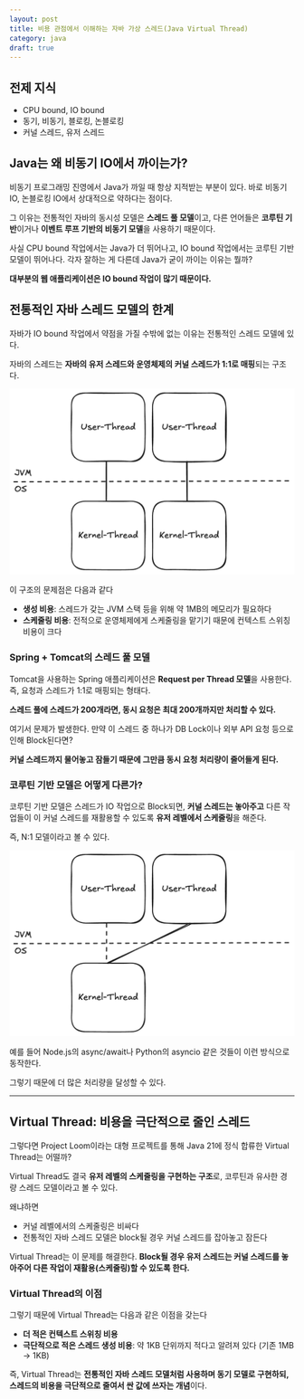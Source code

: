 ```yaml
---
layout: post
title: 비용 관점에서 이해하는 자바 가상 스레드(Java Virtual Thread)
category: java
draft: true
---
```


## 전제 지식
- CPU bound, IO bound
- 동기, 비동기, 블로킹, 논블로킹
- 커널 스레드, 유저 스레드

## Java는 왜 비동기 IO에서 까이는가?

비동기 프로그래밍 진영에서 Java가 까일 때 항상 지적받는 부분이 있다. 바로 비동기 IO, 논블로킹 IO에서 상대적으로 약하다는 점이다.

그 이유는 전통적인 자바의 동시성 모델은 **스레드 풀 모델**이고, 다른 언어들은 **코루틴 기반**이거나 **이벤트 루프 기반의 비동기 모델**을 사용하기 때문이다.

사실 CPU bound 작업에서는 Java가 더 뛰어나고, IO bound 작업에서는 코루틴 기반 모델이 뛰어나다. 각자 잘하는 게 다른데 Java가 굳이 까이는 이유는 뭘까?

**대부분의 웹 애플리케이션은 IO bound 작업이 많기 때문이다.**

## 전통적인 자바 스레드 모델의 한계

자바가 IO bound 작업에서 약점을 가질 수밖에 없는 이유는 전통적인 스레드 모델에 있다.

자바의 스레드는 **자바의 유저 스레드와 운영체제의 커널 스레드가 1:1로 매핑**되는 구조다.

![/image/img.png](../image/img.png)

이 구조의 문제점은 다음과 같다
- **생성 비용**: 스레드가 갖는 JVM 스택 등을 위해 약 1MB의 메모리가 필요하다
- **스케줄링 비용**: 전적으로 운영체제에게 스케줄링을 맡기기 때문에 컨텍스트 스위칭 비용이 크다

### Spring + Tomcat의 스레드 풀 모델

Tomcat을 사용하는 Spring 애플리케이션은 **Request per Thread 모델**을 사용한다. 즉, 요청과 스레드가 1:1로 매핑되는 형태다.

**스레드 풀에 스레드가 200개라면, 동시 요청은 최대 200개까지만 처리할 수 있다.**

여기서 문제가 발생한다. 만약 이 스레드 중 하나가 DB Lock이나 외부 API 요청 등으로 인해 Block된다면?

**커널 스레드까지 물어놓고 잠들기 때문에 그만큼 동시 요청 처리량이 줄어들게 된다.**

### 코루틴 기반 모델은 어떻게 다른가?

코루틴 기반 모델은 스레드가 IO 작업으로 Block되면, **커널 스레드는 놓아주고** 다른 작업들이 이 커널 스레드를 재활용할 수 있도록 **유저 레벨에서 스케줄링**을 해준다.

즉, N:1 모델이라고 볼 수 있다.

![img.png](../image/img2.png)

예를 들어 Node.js의 async/await나 Python의 asyncio 같은 것들이 이런 방식으로 동작한다.

그렇기 때문에 더 많은 처리량을 달성할 수 있다.

---

## Virtual Thread: 비용을 극단적으로 줄인 스레드

그렇다면 Project Loom이라는 대형 프로젝트를 통해 Java 21에 정식 합류한 Virtual Thread는 어떨까?

Virtual Thread도 결국 **유저 레벨의 스케줄링을 구현하는 구조**로, 코루틴과 유사한 경량 스레드 모델이라고 볼 수 있다.

왜냐하면
- 커널 레벨에서의 스케줄링은 비싸다
- 전통적인 자바 스레드 모델은 block될 경우 커널 스레드를 잡아놓고 잠든다

Virtual Thread는 이 문제를 해결한다. **Block될 경우 유저 스레드는 커널 스레드를 놓아주어 다른 작업이 재활용(스케줄링)할 수 있도록 한다.**

### Virtual Thread의 이점

그렇기 때문에 Virtual Thread는 다음과 같은 이점을 갖는다
- **더 적은 컨텍스트 스위칭 비용**
- **극단적으로 적은 스레드 생성 비용**: 약 1KB 단위까지 적다고 알려져 있다 (기존 1MB → 1KB)

즉, Virtual Thread는 **전통적인 자바 스레드 모델처럼 사용하며 동기 모델로 구현하되, 스레드의 비용을 극단적으로 줄여서 싼 값에 쓰자는 개념**이다.